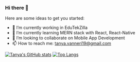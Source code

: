 ### Hi there 👋


Here are some ideas to get you started:

- 🔭 I’m currently working in EduTekZilla
- 🌱 I’m currently learning MERN stack with React, React-Native
- 👯 I’m looking to collaborate on Mobile App Development
- 📫 How to reach me: tanya.vanneri19@gmail.com

[![Tanya's GitHub stats](https://github-readme-stats.vercel.app/api?username=tanya1019)](https://github.com/tanya1019/github-readme-stats)   [![Top Langs](https://github-readme-stats.vercel.app/api/top-langs/?username=tanya1019&layout=compact)](https://github.com/tanya1019/github-readme-stats)
